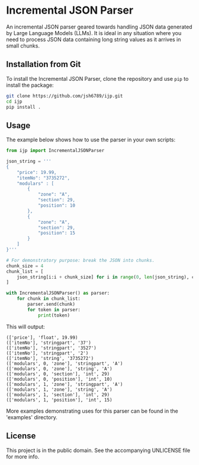 # Incremental JSON Parser

An incremental JSON parser geared towards handling JSON data generated by Large Language Models (LLMs). It is ideal in any situation where you need to process JSON data containing long string values as it arrives in small chunks.

## Installation from Git

To install the Incremental JSON Parser, clone the repository and use `pip` to install the package:

```bash
git clone https://github.com/jsh6789/ijp.git
cd ijp
pip install .
```

## Usage

The example below shows how to use the parser in your own scripts:

```python
from ijp import IncrementalJSONParser

json_string = '''
{
    "price": 19.99,
    "itemNo": "3735272",
    "modulars" : [
        {
            "zone": "A",
            "section": 29,
            "position": 10
        },
        {
            "zone": "A",
            "section": 29,
            "position": 15
        }
    ]
}'''

# For demonstratory purpose: break the JSON into chunks.
chunk_size = 4
chunk_list = [
    json_string[i:i + chunk_size] for i in range(0, len(json_string), chunk_size)
]

with IncrementalJSONParser() as parser:
    for chunk in chunk_list:
        parser.send(chunk)
        for token in parser:
            print(token)
```

This will output:

```
(['price'], 'float', 19.99)
(['itemNo'], 'stringpart', '37')
(['itemNo'], 'stringpart', '3527')
(['itemNo'], 'stringpart', '2')
(['itemNo'], 'string', '3735272')
(['modulars', 0, 'zone'], 'stringpart', 'A')
(['modulars', 0, 'zone'], 'string', 'A')
(['modulars', 0, 'section'], 'int', 29)
(['modulars', 0, 'position'], 'int', 10)
(['modulars', 1, 'zone'], 'stringpart', 'A')
(['modulars', 1, 'zone'], 'string', 'A')
(['modulars', 1, 'section'], 'int', 29)
(['modulars', 1, 'position'], 'int', 15)
```

More examples demonstrating uses for this parser can be found in the 'examples' directory.

## License

This project is in the public domain. See the accompanying UNLICENSE file for more info.